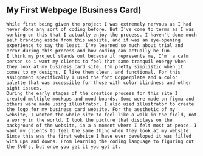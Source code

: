 ## My First Webpage (Business Card)
    While first being given the project I was extremely nervous as I had never done any sort of coding before. But I've come to terms as I was working on this that I actually enjoy the process. I haven't done much self branding aside from this website, and it was an eye-opening experience to say the least. I've learned so much about trial and error during this process and how coding can actually be fun. 
    I think my project stands out because it represents me, I'm  a calm person so i want my clients to feel that same tranquil energy when they look at my business card site. I'm pretty simplistic when it comes to my designs, I like them clean, and functional. For this assignment specifically I used the font Copperplate and a color palette that was accessible for those with color blindness and other sight issues. 
    During the early stages of the creation process for this site I created multiple mockups and mood boards. Some were made on figma and others were made using illustrator, I also used illustrator to create the logo for my business card website. For the aesthetic of my website, I wanted the whole site to feel like a walk in the field, not a worry in the world. I took the picture that displays on the background of the website, in a a moment where I felt most at peace. I want my clients to feel the same thing when they look at my website. 
    Since this was the first website I have ever developed it was filled with ups and downs. From learning the coding language to figuring out the SVG's, but once you get it you got it. 
